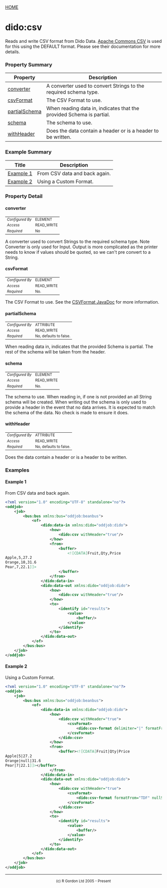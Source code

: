 [HOME](../../README.md)
# dido:csv

Reads and write CSV format from Dido Data.
<a href="https://commons.apache.org/proper/commons-csv/">Apache Commons CSV</a>
is used for this using the DEFAULT format. Please see their documentation
for more details.

### Property Summary

| Property | Description |
| -------- | ----------- |
| [converter](#propertyconverter) | A converter used to convert Strings to the required schema type. | 
| [csvFormat](#propertycsvformat) | The CSV Format to use. | 
| [partialSchema](#propertypartialschema) | When reading data in, indicates that the provided Schema is partial. | 
| [schema](#propertyschema) | The schema to use. | 
| [withHeader](#propertywithheader) | Does the data contain a header or is a header to be written. | 


### Example Summary

| Title | Description |
| ----- | ----------- |
| [Example 1](#example1) | From CSV data and back again. |
| [Example 2](#example2) | Using a Custom Format. |


### Property Detail
#### converter <a name="propertyconverter"></a>

<table style='font-size:smaller'>
      <tr><td><i>Configured By</i></td><td>ELEMENT</td></tr>
      <tr><td><i>Access</i></td><td>READ_WRITE</td></tr>
      <tr><td><i>Required</i></td><td>No</td></tr>
</table>

A converter used to convert Strings to the required schema type.
Note Converter is only used for Input. Output is more complicated as the printer needs to know
if values should be quoted, so we can't pre convert to a String.

#### csvFormat <a name="propertycsvformat"></a>

<table style='font-size:smaller'>
      <tr><td><i>Configured By</i></td><td>ELEMENT</td></tr>
      <tr><td><i>Access</i></td><td>READ_WRITE</td></tr>
      <tr><td><i>Required</i></td><td>No.</td></tr>
</table>

The CSV Format to use. See the <a href="https://commons.apache.org/proper/commons-csv/apidocs/org/apache/commons/csv/CSVFormat.html">CSVFormat JavaDoc</a>
for more information.

#### partialSchema <a name="propertypartialschema"></a>

<table style='font-size:smaller'>
      <tr><td><i>Configured By</i></td><td>ATTRIBUTE</td></tr>
      <tr><td><i>Access</i></td><td>READ_WRITE</td></tr>
      <tr><td><i>Required</i></td><td>No, defaults to false.</td></tr>
</table>

When reading data in, indicates that the provided Schema is partial. The
rest of the schema will be taken from the header.

#### schema <a name="propertyschema"></a>

<table style='font-size:smaller'>
      <tr><td><i>Configured By</i></td><td>ELEMENT</td></tr>
      <tr><td><i>Access</i></td><td>READ_WRITE</td></tr>
      <tr><td><i>Required</i></td><td>No.</td></tr>
</table>

The schema to use. When reading in, if one is not provided an all String schema will be
created. When writing out the schema is only used to provide a header in the event that no data arrives. It
is expected to match the schema of the data. No check is made to ensure it does.

#### withHeader <a name="propertywithheader"></a>

<table style='font-size:smaller'>
      <tr><td><i>Configured By</i></td><td>ATTRIBUTE</td></tr>
      <tr><td><i>Access</i></td><td>READ_WRITE</td></tr>
      <tr><td><i>Required</i></td><td>No, defaults to false.</td></tr>
</table>

Does the data contain a header or is a header to be written.


### Examples
#### Example 1 <a name="example1"></a>

From CSV data and back again.
```xml
<?xml version="1.0" encoding="UTF-8" standalone="no"?>
<oddjob>
    <job>
        <bus:bus xmlns:bus="oddjob:beanbus">
            <of>
                <dido:data-in xmlns:dido="oddjob:dido">
                    <how>
                        <dido:csv withHeader="true"/>
                    </how>
                    <from>
                        <buffer>
                            <![CDATA[Fruit,Qty,Price
Apple,5,27.2
Orange,10,31.6
Pear,7,22.1]]>
                        </buffer>
                    </from>
                </dido:data-in>
                <dido:data-out xmlns:dido="oddjob:dido">
                    <how>
                        <dido:csv withHeader="true"/>
                    </how>
                    <to>
                        <identify id="results">
                            <value>
                                <buffer/>
                            </value>
                        </identify>
                    </to>
                </dido:data-out>
            </of>
        </bus:bus>
    </job>
</oddjob>
```


#### Example 2 <a name="example2"></a>

Using a Custom Format.
```xml
<?xml version="1.0" encoding="UTF-8" standalone="no"?>
<oddjob>
    <job>
        <bus:bus xmlns:bus="oddjob:beanbus">
            <of>
                <dido:data-in xmlns:dido="oddjob:dido">
                    <how>
                        <dido:csv withHeader="true">
                            <csvFormat>
                                <dido:csv-format delimiter="|" formatFrom="RFC4180" nullString="null"/>
                            </csvFormat>
                        </dido:csv>
                    </how>
                    <from>
                        <buffer><![CDATA[Fruit|Qty|Price
Apple|5|27.2
Orange|null|31.6
Pear|7|22.1]]></buffer>
                    </from>
                </dido:data-in>
                <dido:data-out xmlns:dido="oddjob:dido">
                    <how>
                        <dido:csv withHeader="true">
                            <csvFormat>
                                <dido:csv-format formatFrom="TDF" nullString="blank"/>
                            </csvFormat>
                        </dido:csv>
                    </how>
                    <to>
                        <identify id="results">
                            <value>
                                <buffer/>
                            </value>
                        </identify>
                    </to>
                </dido:data-out>
            </of>
        </bus:bus>
    </job>
</oddjob>
```



-----------------------

<div style='font-size: smaller; text-align: center;'>(c) R Gordon Ltd 2005 - Present</div>
